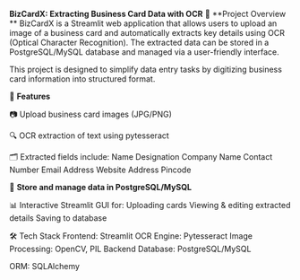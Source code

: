 **BizCardX: Extracting Business Card Data with OCR**
📌 **Project Overview
**
BizCardX is a Streamlit web application that allows users to upload an image of a business card and automatically extracts key details using OCR (Optical Character Recognition). The extracted data can be stored in a PostgreSQL/MySQL database and managed via a user-friendly interface.

This project is designed to simplify data entry tasks by digitizing business card information into structured format.

🚀 **Features**

📷 Upload business card images (JPG/PNG)

🔍 OCR extraction of text using pytesseract

🗂️ Extracted fields include:
Name
Designation
Company Name
Contact Number
Email Address
Website
Address
Pincode

💾 **Store and manage data in PostgreSQL/MySQL**

📊 Interactive Streamlit GUI for:
Uploading cards
Viewing & editing extracted details
Saving to database

🛠️ Tech Stack
Frontend: Streamlit
OCR Engine: Pytesseract
Image Processing: OpenCV, PIL
Backend Database: PostgreSQL/MySQL

ORM: SQLAlchemy
